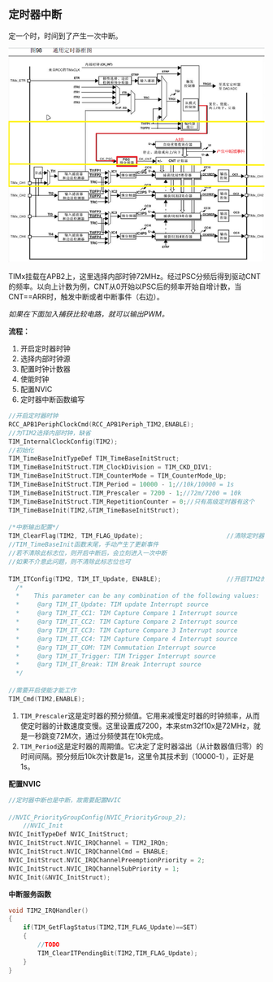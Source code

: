 ## 定时器中断

定一个时，时间到了产生一次中断。

![image-20240304105503658](readme.assets/image-20240304105503658.png)

TIMx挂载在APB2上，这里选择内部时钟72MHz。经过PSC分频后得到驱动CNT的频率。以向上计数为例，CNT从0开始以PSC后的频率开始自增计数，当CNT==ARR时，触发中断或者中断事件（右边）。

*如果在下面加入捕获比较电路，就可以输出PWM。*



**流程：**

1.  开启定时器时钟
2.  选择内部时钟源
3.  配置时钟计数器
4.  使能时钟
5.  配置NVIC
6.  定时器中断函数编写

``` c
//开启定时器时钟
RCC_APB1PeriphClockCmd(RCC_APB1Periph_TIM2,ENABLE);
//为TIM2选择内部时钟，缺省
TIM_InternalClockConfig(TIM2);
//初始化
TIM_TimeBaseInitTypeDef TIM_TimeBaseInitStruct;
TIM_TimeBaseInitStruct.TIM_ClockDivision = TIM_CKD_DIV1;
TIM_TimeBaseInitStruct.TIM_CounterMode = TIM_CounterMode_Up;
TIM_TimeBaseInitStruct.TIM_Period = 10000 - 1;//10k/10000 = 1s
TIM_TimeBaseInitStruct.TIM_Prescaler = 7200 - 1;//72m/7200 = 10k
TIM_TimeBaseInitStruct.TIM_RepetitionCounter = 0;//只有高级定时器有这个
TIM_TimeBaseInit(TIM2,&TIM_TimeBaseInitStruct);

/*中断输出配置*/
TIM_ClearFlag(TIM2, TIM_FLAG_Update);						//清除定时器更新标志位
//TIM_TimeBaseInit函数末尾，手动产生了更新事件
//若不清除此标志位，则开启中断后，会立刻进入一次中断
//如果不介意此问题，则不清除此标志位也可

TIM_ITConfig(TIM2, TIM_IT_Update, ENABLE);					//开启TIM2的更新中断
  /*
  *    This parameter can be any combination of the following values:
  *     @arg TIM_IT_Update: TIM update Interrupt source
  *     @arg TIM_IT_CC1: TIM Capture Compare 1 Interrupt source
  *     @arg TIM_IT_CC2: TIM Capture Compare 2 Interrupt source
  *     @arg TIM_IT_CC3: TIM Capture Compare 3 Interrupt source
  *     @arg TIM_IT_CC4: TIM Capture Compare 4 Interrupt source
  *     @arg TIM_IT_COM: TIM Commutation Interrupt source
  *     @arg TIM_IT_Trigger: TIM Trigger Interrupt source
  *     @arg TIM_IT_Break: TIM Break Interrupt source
  */

//需要开启使能才能工作
TIM_Cmd(TIM2,ENABLE);
```
1.  `TIM_Prescaler`这是定时器的预分频值。它用来减慢定时器的时钟频率，从而使定时器的计数速度变慢。这里设置成7200，本来stm32f10x是72MHz，就是一秒跳变72M次，通过分频使其在10k完成。
2.  `TIM_Period`这是定时器的周期值。它决定了定时器溢出（从计数器值归零）的时间间隔。预分频后10k次计数是1s，这里令其技术到（10000-1），正好是1s。

**配置NVIC**

```C
//定时器中断也是中断，故需要配置NVIC

//NVIC_PriorityGroupConfig(NVIC_PriorityGroup_2);
    //NVIC_Init
NVIC_InitTypeDef NVIC_InitStruct;
NVIC_InitStruct.NVIC_IRQChannel = TIM2_IRQn;
NVIC_InitStruct.NVIC_IRQChannelCmd = ENABLE;
NVIC_InitStruct.NVIC_IRQChannelPreemptionPriority = 2;
NVIC_InitStruct.NVIC_IRQChannelSubPriority = 1;
NVIC_Init(&NVIC_InitStruct);
```

**中断服务函数**

```c
void TIM2_IRQHandler()
{
	if(TIM_GetFlagStatus(TIM2,TIM_FLAG_Update)==SET)
	{
		//TODO
		TIM_ClearITPendingBit(TIM2,TIM_FLAG_Update);
	}
}
```
